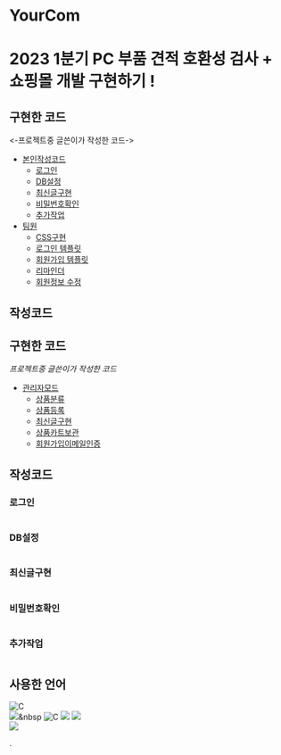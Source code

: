 # YourCom
# 2023 1분기 PC 부품 견적 호환성 검사 + 쇼핑몰 개발 구현하기 !



## 구현한 코드

<-프로젝트중 글쓴이가 작성한 코드->

- [본인작성코드](#작성코드)
  - [로그인](#로그인)
  - [DB설정](#DB설정)
  - [최신글구현](#최신글구현)
  - [비밀번호확인](#비밀번호확인)
  - [추가작업](#추가작업)
- [팀원](#sections)
  - [CSS구현](#title)
  - [로그인 템플릿](#banner)
  - [회원가입 템플릿](#banner)
  - [리마인더](#banner)
  - [회원정보 수정](#banner)
## 작성코드

## 구현한 코드

_프로젝트중 글쓴이가 작성한 코드_

- [관리자모드](#관리자모드)
  - [상품분류](#상품분류)
  - [상품등록](#상품등록)
  - [최신글구현](#최신글구현)
  - [상품카트보관](#상품카트보관)
  - [회원가입이메일인증](#이메일인증)
  
## 작성코드
### 로그인
```markdown

```
### DB설정
```markdown

```

### 최신글구현

```markdown

```
### 비밀번호확인
```markdown

```
### 추가작업
```markdown

```
## 사용한 언어
 <img alt="C" src="https://img.shields.io/badge/Spring-6DB33F?style=for-the-badge&logo=Spring&logoColor=white"/><br>
  <img src="https://img.shields.io/badge/Mysql-E6B91E?style=for-the-badge&logo=MySql&logoColor=white"/></a>&nbsp 
 <img alt="C" src ="https://img.shields.io/badge/JavaScript-F7DF1E.svg?&style=for-the-badge&logo=JAVASCRIPT&logoColor=white"/>
<img src="https://img.shields.io/badge/Springboot-6DB33F?style=for-the-badge&logo=Springboot&logoColor=white"/></a>
<img src="https://img.shields.io/badge/Java-007396?style=for-the-badge&logo=Javat&logoColor=white"/></a><br>
<img src="https://img.shields.io/badge/Springsecurity-6DB33F?style=for-the-badge&logo=Springsecurity&logoColor=white">
 
.
